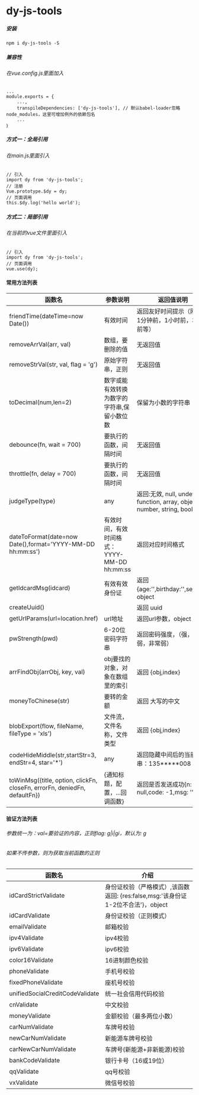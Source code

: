 # dy-js-tools

##### 安装
```
npm i dy-js-tools -S
```

##### 兼容性

###### 在vue.config.js里面加入
```
...
module.exports = {
    ...,
    transpileDependencies: ['dy-js-tools'], // 默认babel-loader忽略node_modules，这里可增加例外的依赖包名
    ...
｝
```


##### 方式一：全局引用
###### 在main.js里面引入
```
// 引入
import dy from 'dy-js-tools';
// 注册
Vue.prototype.$dy = dy;
// 页面调用
this.$dy.log('hello world');
```

##### 方式二：局部引用
###### 在当前的vue文件里面引入
```
// 引入
import dy from 'dy-js-tools';
// 页面调用
vue.use(dy);
```

#### 常用方法列表
| 函数名 | 参数说明 | 返回值说明 | 介绍 |
| ---- | ---- | ---- | ---- |
| friendTime(dateTime=now Date()) | 有效时间 | 返回友好时间提示（刚刚，1分钟前，1小时前，3个月前等） | 友好时间转换 |
| removeArrVal(arr, val) | 数组，要删除的值 | 无返回值 | 删除数组指定值 |
| removeStrVal(str, val, flag = 'g') | 原始字符串，正则 | 无返回值 | 删除字符串指定内容，可以写正则 |
| toDecimal(num,len=2) | 数字或能有效转换为数字的字符串,保留小数位数 | 保留为小数的字符串 | 精准保留小数点后len位，处理计算带来的误差，如0.1+0.2=0.30000000000000004 |
| debounce(fn, wait = 700) | 要执行的函数，间隔时间 | 无返回值 | 防抖,用户在一定时间内持续操作，用户操作完成后执行，如窗口改变，滚动条滚动 |
| throttle(fn, delay = 700) | 要执行的函数，间隔时间 | 无返回值 | 节流,用户在一定时间内持续操作，每间隔一定时间执行一次，如ajax请求 |
| judgeType(type) | any | 返回:无效, null, undefined, function, array, object, number, string, boolean | 精准判断数据类型 |
| dateToFormat(date=now Date(),format='YYYY-MM-DD hh:mm:ss') | 有效时间，有效时间格式： YYYY-MM-DD hh:mm:ss | 返回对应时间格式 | 格式化时间 |
| getIdcardMsg(idcard) | 有效有效身份证 | 返回 {age:'',birthday:'',sex:''}，object | 获取身份证信息（年龄，生日，性别） |
| createUuid() |  | 返回 uuid | 生成uuid |
| getUrlParams(url=location.href) | url地址 | 返回url参数，object | 获取url参数 |
| pwStrength(pwd) | 6-20位密码字符串 | 返回密码强度，（强，中，弱，非常弱） | 获取密码强度 |
| arrFindObj(arrObj, key, val) | obj要找的对象，对象在数组里的索引 | 返回 {obj,index} | 在数组对象里面获取某个属性值等于val的对象 |
| moneyToChinese(str) | 要转的金额 | 返回 大写的中文 | 金额转大写 |
| blobExport(flow, fileName, fileType = 'xls') | 文件流，文件名称，文件类型 | 返回 {obj,index} | 下载文件流 |
| codeHideMiddle(str,startStr=3, endStr=4, star='*') | any | 返回隐藏中间后的当前字符串：135*****008 | 字符隐藏，转* |
| toWinMsg({title, option, clickFn, closeFn, errorFn, deniedFn, defaultFn}) | {通知标题，配置，...回调函数} | 返回是否发送成功{n: null,code: -1,msg: ''} | 向windows发送通知 |

#### 验证方法列表
###### 参数统一为：val=要验证的内容，正则flag: g|i|gi，默认为: g
###### 如果不传参数，则为获取当前函数的正则

| 函数名 | 介绍 |
| ---- | ---- |
| idCardStrictValidate | 身份证校验（严格模式）,该函数返回: {res:false,msg:'该身份证1-2位不合法'}，object |
| idCardValidate | 身份证校验（正则模式） |
| emailValidate | 邮箱校验 |
| ipv4Validate | ipv4校验 |
| ipv6Validate | ipv6校验 |
| color16Validate | 16进制颜色校验 |
| phoneValidate | 手机号校验 |
| fixedPhoneValidate | 座机号校验 |
| unifiedSocialCreditCodeValidate | 统一社会信用代码校验 |
| cnValidate | 中文校验 |
| moneyValidate | 金额校验（最多两位小数） |
| carNumValidate | 车牌号校验 |
| newCarNumValidate | 新能源车牌号校验 |
| carNewCarNumValidate | 车牌号(新能源+非新能源)校验 |
| bankCodeValidate | 银行卡号（16或19位） |
| qqValidate | qq号校验 |
| vxValidate | 微信号校验 |
````````
